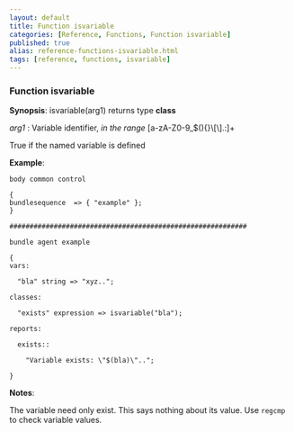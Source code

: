 ```yaml
---
layout: default
title: Function isvariable
categories: [Reference, Functions, Function isvariable]
published: true
alias: reference-functions-isvariable.html
tags: [reference, functions, isvariable]
---
```


### Function isvariable

**Synopsis**: isvariable(arg1) returns type **class**

  
 *arg1* : Variable identifier, *in the range*
[a-zA-Z0-9\_\$(){}\\[\\].:]+   

True if the named variable is defined

**Example**:  
   

```cf3
body common control

{
bundlesequence  => { "example" };
}

###########################################################

bundle agent example

{     
vars:

  "bla" string => "xyz..";

classes:

  "exists" expression => isvariable("bla");

reports:

  exists::

    "Variable exists: \"$(bla)\"..";

}
```

**Notes**:  
   

The variable need only exist. This says nothing about its value. Use
`regcmp` to check variable values.
